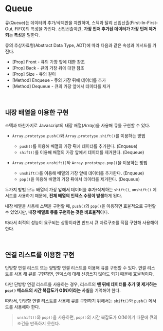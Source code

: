 # Queue

큐(Queue)는 데이터의 추가/삭제만을 지원하며, 스택과 달리 선입선출(First-In-First-Out, FIFO)의 특성을 가진다. 선입선출이란, **가장 먼저 추가된 데이터가 가장 먼저 제거되는 특성**을 말한다.

큐의 추상자료형(Abstract Data Type, ADT)에 따라 다음과 같은 속성과 메서드를 가진다. 
 - [Prop] Front - 큐의 가장 앞에 대한 참조
 - [Prop] Back - 큐의 가장 뒤에 대한 참조
 - [Prop] Size - 큐의 길이
 - [Method] Enqueue - 큐의 가장 뒤에 데이터를 추가
 - [Method] Dequeue - 큐의 가장 앞에서 데이터를 제거

<br>

## 내장 배열을 이용한 구현

스택과 마찬가지로 Javascript의 내장 배열(*Array*)을 사용해 큐를 구현할 수 있다.

- `Array.prototype.push()`와 `Array.prototype.shift()`를 이용하는 방법
    - `push()`를 이용해 배열의 가장 뒤에 데이터를 추가한다. (Enqueue)
    - `shift()`를 이용해 배열의 가장 앞에서 데이터를 제거한다. (Dequeue)

- `Array.prototype.unshift()`와 `Array.prototype.pop()`을 이용하는 방법
    - `unshift()`를 이용해 배열의 가장 앞에 데이터를 추가한다. (Enqueue)
    - `pop()`을 이용해 배열의 가장 뒤에서 데이터를 제거한다. (Dequeue)

두가지 방법 모두 배열의 가장 앞에서 데이터를 추가/삭제하는 `shift()`, `unshift()` 메서드를 사용하기 때문에, **전체 배열의 인덱스 수정이 발생**하게 된다.

내장 배열을 사용해 스택을 구현할 때, `push()`와 `pop()`을 이용하면 효율적으로 구현할 수 있었지만, **내장 배열로 큐를 구현하는 것은 비효율적**이다.

따라서 최적의 성능이 요구되는 상황이라면 반드시 큐 자료구조를 직접 구현해 사용해야 한다.

<br>

## 연결 리스트를 이용한 구현

단방향 연결 리스트 또는 양방향 연결 리스트를 이용해 큐를 구현할 수 있다. 연결 리스트를 사용 해 큐를 구현하면, 인덱스에 대해 신경쓰지 않아도 되기 때문에 효율적이다.

다만 단방향 연결 리스트를 사용하는 경우, 리스트의 **맨 뒤에 데이터를 추가 및 제거하는 `pop()` 메소드의 시간 복잡도가 O(N)이라는 사실**을 기억해야 한다.

따라서, 단방향 연결 리스트를 사용해 큐를 구현하기 위해서는 `shift()`와 `push()` 메서드를 사용해야 한다.

> `unshift()`와 `pop()`을 사용하면, `pop()`의 시간 복잡도가 O(N)이기 때문에 큐의 조건을 만족하지 못한다.